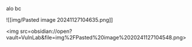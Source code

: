 
alo bc

![[img/Pasted image 20241127104635.png]]

<img src=obsidian://open?vault=VulnLab&file=img%2FPasted%20image%2020241127104548.png>



